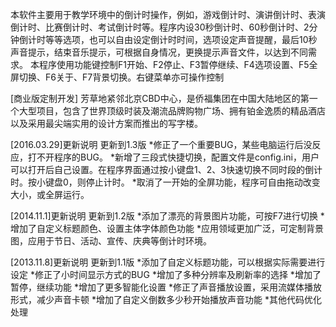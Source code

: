 本软件主要用于教学环境中的倒计时操作，例如，游戏倒计时、演讲倒计时、表演倒计时、比赛倒计时、考试倒计时等。程序内设30秒倒计时、60秒倒计时、2分钟倒计时等等选项，也可以自由设定倒计时时间，选项设定声音提醒，最后10秒声音提示，结束音乐提示，可根据自身情况，更换提示声音文件，以达到不同需求。
本程序使用功能键控制F1开始、F2停止、F3暂停继续、F4选项设置、F5全屏切换、F6关于、F7背景切换。右键菜单亦可操作控制

[商业版定制开发]
芳草地紧邻北京CBD中心，是侨福集团在中国大陆地区的第一个大型项目，包含了世界顶级时装及潮流品牌购物广场、拥有铂金逸质的精品酒店以及采用最尖端实用的设计方案而推出的写字楼。

[2016.03.29]更新说明 更新到1.3版
*修正了一个重要BUG，某些电脑运行后没反应，打不开程序的BUG。
*新增了三段式快捷切换，配置文件是config.ini，用户可以打开后自己设置。在程序界面通过按小键盘1、2、3快速切换不同时段的倒计时。按小键盘0，则停止计时。
*取消了一开始的全屏功能，程序可自由拖动改变大小，或全屏运行。

[2014.11.1]更新说明 更新到1.2版
*添加了漂亮的背景图片功能，可按F7进行切换
*增加了自定义标题颜色、设置主体字体颜色功能
*应用领域更加广泛，可定制背景图，应用于节日、活动、宣传、庆典等倒计时环境。

[2013.11.8]更新说明 更新到1.1版
*添加了自定义标题功能，可以根据实际需要进行设定
*修正了小时间显示方式的BUG
*增加了多种分辨率及刷新率的选择
*增加了暂停，继续功能
*增加了更多智能化设置
*修正了声音播放设置，采用流媒体播放形式，减少声音卡顿
*增加了自定义倒数多少秒开始播放声音功能
*其他代码优化处理
